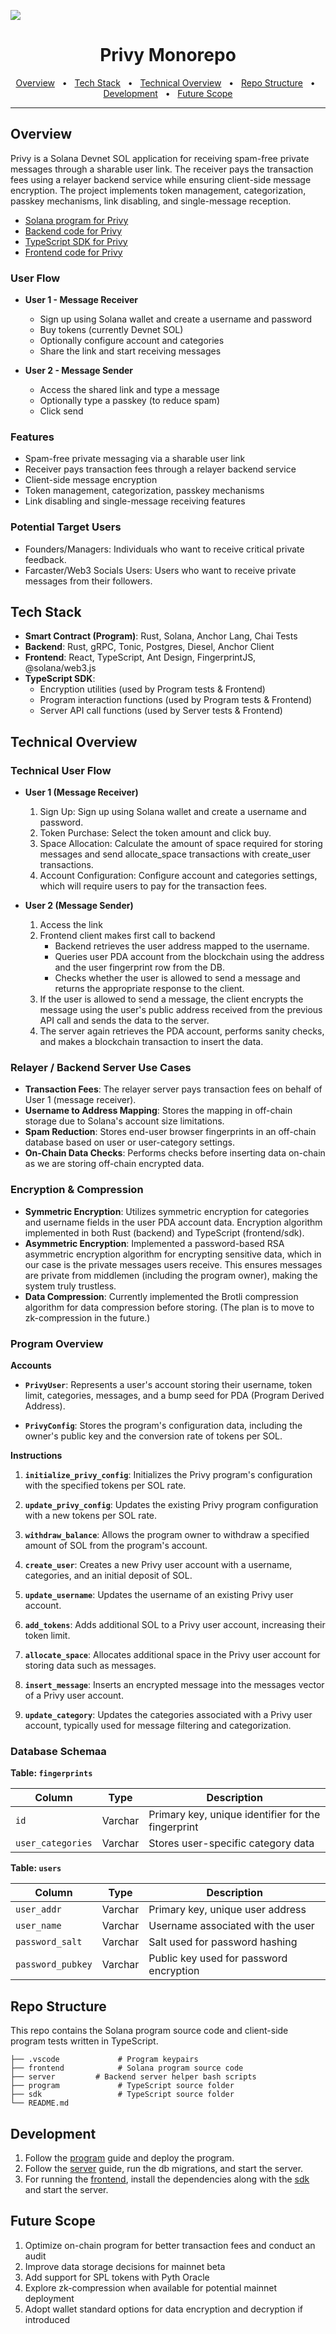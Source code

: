 ![](./docs/privy-landing.png)

<div align="center">
  <h1>Privy Monorepo</h1>
  <a href="#overview">Overview</a>
  <span>&nbsp;&nbsp;•&nbsp;&nbsp;</span>
  <a href="#tech-stack">Tech Stack</a>
  <span>&nbsp;&nbsp;•&nbsp;&nbsp;</span>
  <a href="#overview">Technical Overview</a>
  <span>&nbsp;&nbsp;•&nbsp;&nbsp;</span>
  <a href="#repo-structure">Repo Structure</a>
  <span>&nbsp;&nbsp;•&nbsp;&nbsp;</span>
  <a href="#development">Development</a>
  <span>&nbsp;&nbsp;•&nbsp;&nbsp;</span>
  <a href="#future-scope">Future Scope</a>
  <br />
  <hr />
</div>

## Overview

Privy is a Solana Devnet SOL application for receiving spam-free private messages through a sharable user link. The receiver pays the transaction fees using a relayer backend service while ensuring client-side message encryption. The project implements token management, categorization, passkey mechanisms, link disabling, and single-message reception.

- [Solana program for Privy](./program/README.md)
- [Backend code for Privy](./server/README.md)
- [TypeScript SDK for Privy](./sdk/README.md)
- [Frontend code for Privy](./frontend/README.md)

### User Flow

- **User 1 - Message Receiver**

  - Sign up using Solana wallet and create a username and password
  - Buy tokens (currently Devnet SOL)
  - Optionally configure account and categories
  - Share the link and start receiving messages

- **User 2 - Message Sender**
  - Access the shared link and type a message
  - Optionally type a passkey (to reduce spam)
  - Click send

### Features

- Spam-free private messaging via a sharable user link
- Receiver pays transaction fees through a relayer backend service
- Client-side message encryption
- Token management, categorization, passkey mechanisms
- Link disabling and single-message receiving features

### Potential Target Users

- Founders/Managers: Individuals who want to receive critical private feedback.
- Farcaster/Web3 Socials Users: Users who want to receive private messages from their followers.

## Tech Stack

- **Smart Contract (Program)**: Rust, Solana, Anchor Lang, Chai Tests
- **Backend**: Rust, gRPC, Tonic, Postgres, Diesel, Anchor Client
- **Frontend**: React, TypeScript, Ant Design, FingerprintJS, @solana/web3.js
- **TypeScript SDK**:
  - Encryption utilities (used by Program tests & Frontend)
  - Program interaction functions (used by Program tests & Frontend)
  - Server API call functions (used by Server tests & Frontend)

## Technical Overview

### Technical User Flow

- **User 1 (Message Receiver)**

  1. Sign Up: Sign up using Solana wallet and create a username and password.
  2. Token Purchase: Select the token amount and click buy.
  3. Space Allocation: Calculate the amount of space required for storing messages and send allocate_space transactions with create_user transactions.
  4. Account Configuration: Configure account and categories settings, which will require users to pay for the transaction fees.

- **User 2 (Message Sender)**

  1. Access the link
  2. Frontend client makes first call to backend
     - Backend retrieves the user address mapped to the username.
     - Queries user PDA account from the blockchain using the address and the user fingerprint row from the DB.
     - Checks whether the user is allowed to send a message and returns the appropriate response to the client.
  3. If the user is allowed to send a message, the client encrypts the message using the user's public address received from the previous API call and sends the data to the server.
  4. The server again retrieves the PDA account, performs sanity checks, and makes a blockchain transaction to insert the data.

### Relayer / Backend Server Use Cases

- **Transaction Fees**: The relayer server pays transaction fees on behalf of User 1 (message receiver).
- **Username to Address Mapping**: Stores the mapping in off-chain storage due to Solana's account size limitations.
- **Spam Reduction**: Stores end-user browser fingerprints in an off-chain database based on user or user-category settings.
- **On-Chain Data Checks**: Performs checks before inserting data on-chain as we are storing off-chain encrypted data.

### Encryption & Compression

- **Symmetric Encryption**: Utilizes symmetric encryption for categories and username fields in the user PDA account data. Encryption algorithm implemented in both Rust (backend) and TypeScript (frontend/sdk).
- **Asymmetric Encryption**: Implemented a password-based RSA asymmetric encryption algorithm for encrypting sensitive data, which in our case is the private messages users receive. This ensures messages are private from middlemen (including the program owner), making the system truly trustless.
- **Data Compression**: Currently implemented the Brotli compression algorithm for data compression before storing. (The plan is to move to zk-compression in the future.)

### Program Overview

**Accounts**

- **`PrivyUser`**: Represents a user's account storing their username, token limit, categories, messages, and a bump seed for PDA (Program Derived Address).

- **`PrivyConfig`**: Stores the program's configuration data, including the owner's public key and the conversion rate of tokens per SOL.

**Instructions**

1. **`initialize_privy_config`**: Initializes the Privy program's configuration with the specified tokens per SOL rate.

2. **`update_privy_config`**: Updates the existing Privy program configuration with a new tokens per SOL rate.

3. **`withdraw_balance`**: Allows the program owner to withdraw a specified amount of SOL from the program's account.

4. **`create_user`**: Creates a new Privy user account with a username, categories, and an initial deposit of SOL.

5. **`update_username`**: Updates the username of an existing Privy user account.

6. **`add_tokens`**: Adds additional SOL to a Privy user account, increasing their token limit.

7. **`allocate_space`**: Allocates additional space in the Privy user account for storing data such as messages.

8. **`insert_message`**: Inserts an encrypted message into the messages vector of a Privy user account.

9. **`update_category`**: Updates the categories associated with a Privy user account, typically used for message filtering and categorization.

### Database Schemaa

**Table: `fingerprints`**

| Column            | Type    | Description                                        |
| ----------------- | ------- | -------------------------------------------------- |
| `id`              | Varchar | Primary key, unique identifier for the fingerprint |
| `user_categories` | Varchar | Stores user-specific category data                 |

**Table: `users`**

| Column            | Type    | Description                             |
| ----------------- | ------- | --------------------------------------- |
| `user_addr`       | Varchar | Primary key, unique user address        |
| `user_name`       | Varchar | Username associated with the user       |
| `password_salt`   | Varchar | Salt used for password hashing          |
| `password_pubkey` | Varchar | Public key used for password encryption |

## Repo Structure

This repo contains the Solana program source code and client-side program tests written in TypeScript.

```.
├── .vscode             # Program keypairs
├── frontend            # Solana program source code
├── server         # Backend server helper bash scripts
├── program             # TypeScript source folder
├── sdk                 # TypeScript source folder
└── README.md
```

## Development

1. Follow the [program]() guide and deploy the program.
2. Follow the [server]() guide, run the db migrations, and start the server.
3. For running the [frontend](), install the dependencies along with the [sdk]() and start the server.

## Future Scope

1. Optimize on-chain program for better transaction fees and conduct an audit
2. Improve data storage decisions for mainnet beta
3. Add support for SPL tokens with Pyth Oracle
4. Explore zk-compression when available for potential mainnet deployment
5. Adopt wallet standard options for data encryption and decryption if introduced
